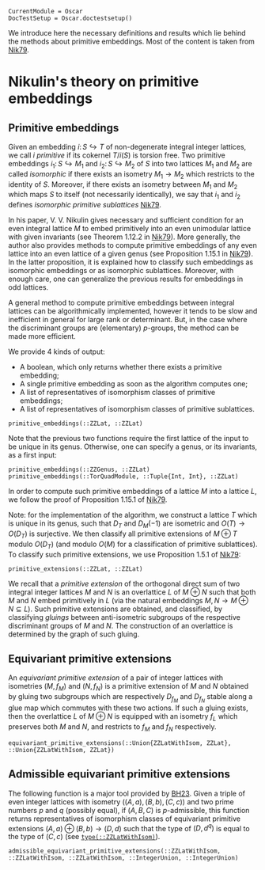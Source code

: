 ```@meta
CurrentModule = Oscar
DocTestSetup = Oscar.doctestsetup()
```

We introduce here the necessary definitions and results which lie behind the
methods about primitive embeddings. Most of the content is taken from
[Nik79](@cite).

# Nikulin's theory on primitive embeddings

## Primitive embeddings

Given an embedding $i\colon S\hookrightarrow T$ of non-degenerate integral
integer lattices, we call $i$ *primitive* if its cokernel $T/i(S)$ is torsion
free. Two primitive embeddings $i_1\colon S\hookrightarrow M_1$ and
$i_2\colon S \hookrightarrow M_2$ of $S$ into two lattices $M_1$ and $M_2$ are
called *isomorphic* if there exists an isometry $M_1 \to M_2$ which restricts to
the identity of $S$. Moreover, if there exists an isometry between $M_1$ and
$M_2$ which maps $S$ to itself (not necessarily identically), we say that $i_1$
and $i_2$ defines *isomorphic primitive sublattices* [Nik79](@cite).

In his paper, V. V. Nikulin gives necessary and sufficient condition for an even
integral lattice $M$ to embed primitively into an even unimodular lattice with
given invariants (see Theorem 1.12.2 in [Nik79](@cite)). More generally, the
author also provides methods to compute primitive embeddings of any even lattice
into an even lattice of a given genus (see Proposition 1.15.1 in [Nik79](@cite)).
In the latter proposition, it is explained how to classify such embeddings as
isomorphic embeddings or as isomorphic sublattices. Moreover, with enough care,
one can generalize the previous results for embeddings in odd lattices.

A general method to compute primitive embeddings between integral lattices
can be algorithmically implemented, however it tends to be slow and inefficient
in general for large rank or determinant. But, in the case where the
discriminant groups are (elementary) $p$-groups, the method can be made
more efficient.

We provide 4 kinds of output:
* A boolean, which only returns whether there exists a primitive embedding;
* A single primitive embedding as soon as the algorithm computes one;
* A list of representatives of isomorphism classes of primitive embeddings;
* A list of representatives of isomorphism classes of primitive sublattices.

```@docs
primitive_embeddings(::ZZLat, ::ZZLat)
```

Note that the previous two functions require the first lattice of the input to be
unique in its genus. Otherwise, one can specify a genus, or its invariants, as a
first input:

```@docs
primitive_embeddings(::ZZGenus, ::ZZLat)
primitive_embeddings(::TorQuadModule, ::Tuple{Int, Int}, ::ZZLat)
```

In order to compute such primitive embeddings of a lattice $M$ into a lattice
$L$, we follow the proof of Proposition 1.15.1 of [Nik79](@cite).

Note: for the implementation of the algorithm, we construct a lattice $T$ which
is unique in its genus, such that $D_T$ and $D_M(-1)$ are isometric and
$O(T)\to O(D_T)$ is surjective. We then classify all primitive
extensions of $M\oplus T$ modulo $O(D_T)$ (and modulo $O(M)$ for a
classification of primitive sublattices). To classify such primitive
extensions, we use Proposition 1.5.1 of [Nik79](@cite):

```@docs
primitive_extensions(::ZZLat, ::ZZLat)
```

We recall that a *primitive extension* of the orthogonal direct sum of two
integral integer lattices $M$ and $N$ is an overlattice $L$ of $M\oplus N$ such
that both $M$ and $N$ embed primitively in $L$ (via the natural embeddings
$M,N \to M\oplus N\subseteq L$). Such primitive extensions are obtained, and
classified, by classifying *gluings* between anti-isometric subgroups of the
respective discriminant groups of $M$ and $N$. The construction of an
overlattice is determined by the graph of such gluing.

## Equivariant primitive extensions

An *equivariant primitive extension* of a pair of integer lattices with
isometries $(M, f_M)$ and $(N, f_N)$ is a primitive extension of $M$ and $N$
obtained by gluing two subgroups which are respectively $D_{f_M}$ and
$D_{f_N}$ stable along a glue map which commutes with these two actions.
If such a gluing exists, then the overlattice $L$ of $M\oplus N$ is equipped with
an isometry $f_L$ which preserves both $M$ and $N$, and restricts to $f_M$ and
$f_N$ respectively.

```@docs
equivariant_primitive_extensions(::Union{ZZLatWithIsom, ZZLat}, ::Union{ZZLatWithIsom, ZZLat})
```

## Admissible equivariant primitive extensions

The following function is a major tool provided by [BH23](@cite). Given
a triple of even integer lattices with isometry $((A, a), (B, b), (C, c))$
and two prime numbers $p$ and $q$ (possibly equal), if $(A, B, C)$ is $p$-admissible,
this function returns representatives of isomorphism classes of equivariant primitive
extensions $(A, a)\oplus (B, b)\to (D, d)$ such that the type of $(D, d^q)$ is
equal to the type of $(C, c)$ (see [`type(::ZZLatWithIsom)`](@ref)).

```@docs
admissible_equivariant_primitive_extensions(::ZZLatWithIsom, ::ZZLatWithIsom, ::ZZLatWithIsom, ::IntegerUnion, ::IntegerUnion)
```
